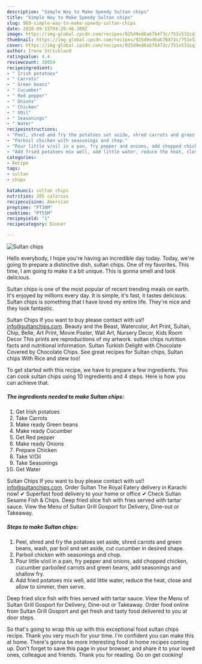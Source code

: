 ```yaml
---
description: "Simple Way to Make Speedy Sultan chips"
title: "Simple Way to Make Speedy Sultan chips"
slug: 969-simple-way-to-make-speedy-sultan-chips
date: 2020-09-15T04:29:46.309Z
image: https://img-global.cpcdn.com/recipes/925d9ed6ab76473c/751x532cq70/sultan-chips-recipe-main-photo.jpg
thumbnail: https://img-global.cpcdn.com/recipes/925d9ed6ab76473c/751x532cq70/sultan-chips-recipe-main-photo.jpg
cover: https://img-global.cpcdn.com/recipes/925d9ed6ab76473c/751x532cq70/sultan-chips-recipe-main-photo.jpg
author: Irene Strickland
ratingvalue: 4.4
reviewcount: 30054
recipeingredient:
- " Irish potatoes"
- " Carrots"
- " Green beans"
- " Cucumber"
- " Red pepper"
- " Onions"
- " Chicken"
- " VOil"
- " Seasonings"
- " Water"
recipeinstructions:
- "Peel, shred and fry the potatoes set aside, shred carrots and green beans, wash, par boil and set aside, cut cucumber in desired shape."
- "Parboil chicken with seasonings and chop."
- "Pour little v/oil in a pan, fry pepper and onions, add chopped chicken, cucumber parboiled carrots and green beans, add seasonings and shallow fry."
- "Add fried potatoes mix well, add little water, reduce the heat, close and allow to simmer, then serve."
categories:
- Recipe
tags:
- sultan
- chips

katakunci: sultan chips 
nutrition: 205 calories
recipecuisine: American
preptime: "PT38M"
cooktime: "PT55M"
recipeyield: "1"
recipecategory: Dinner

---
```



![Sultan chips](https://img-global.cpcdn.com/recipes/925d9ed6ab76473c/751x532cq70/sultan-chips-recipe-main-photo.jpg)

Hello everybody, I hope you're having an incredible day today. Today, we're going to prepare a distinctive dish, sultan chips. One of my favorites. This time, I am going to make it a bit unique. This is gonna smell and look delicious.

Sultan chips is one of the most popular of recent trending meals on earth. It's enjoyed by millions every day. It is simple, it's fast, it tastes delicious. Sultan chips is something that I have loved my entire life. They're nice and they look fantastic.

Sultan Chips If you want to buy please contact with us!! info@sultanchips.com. Beauty and the Beast, Watercolor, Art Print, Sultan, Chip, Belle, Art Print, Movie Poster, Wall Art, Nursery Decor, Kids Room Decor This prints are reproductions of my artwork. sultan chips nutrition facts and nutritional information. Sultan Turkish Delight with Chocolate Covered by Chocolate Chips. See great recipes for Sultan chips, Sultan chips With Rice and stew too!


To get started with this recipe, we have to prepare a few ingredients. You can cook sultan chips using 10 ingredients and 4 steps. Here is how you can achieve that.

<!--inarticleads1-->

##### The ingredients needed to make Sultan chips:

1. Get  Irish potatoes
1. Take  Carrots
1. Make ready  Green beans
1. Make ready  Cucumber
1. Get  Red pepper
1. Make ready  Onions
1. Prepare  Chicken
1. Take  V/Oil
1. Take  Seasonings
1. Get  Water


Sultan Chips If you want to buy please contact with us!! info@sultanchips.com. Order Sultan The Royal Eatery delivery in Karachi now! ✔ Superfast food delivery to your home or office ✔ Check Sultan Sesame Fish &amp; Chips. Deep fried slice fish with fries served with tartar sauce. View the Menu of Sultan Grill Gosport for Delivery, Dine-out or Takeaway. 

<!--inarticleads2-->

##### Steps to make Sultan chips:

1. Peel, shred and fry the potatoes set aside, shred carrots and green beans, wash, par boil and set aside, cut cucumber in desired shape.
1. Parboil chicken with seasonings and chop.
1. Pour little v/oil in a pan, fry pepper and onions, add chopped chicken, cucumber parboiled carrots and green beans, add seasonings and shallow fry.
1. Add fried potatoes mix well, add little water, reduce the heat, close and allow to simmer, then serve.


Deep fried slice fish with fries served with tartar sauce. View the Menu of Sultan Grill Gosport for Delivery, Dine-out or Takeaway. Order food online from Sultan Grill Gosport and get fresh and tasty food delivered to you at door steps. 

So that's going to wrap this up with this exceptional food sultan chips recipe. Thank you very much for your time. I'm confident you can make this at home. There's gonna be more interesting food in home recipes coming up. Don't forget to save this page in your browser, and share it to your loved ones, colleague and friends. Thank you for reading. Go on get cooking!
